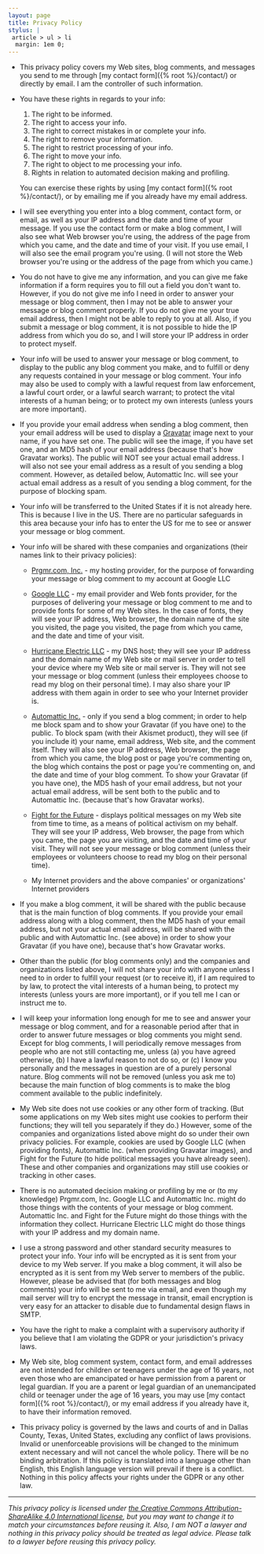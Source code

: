 ```yaml
---
layout: page
title: Privacy Policy
stylus: |
 article > ul > li
  margin: 1em 0;
---
```


* This privacy policy covers my Web sites, blog comments, and messages you
  send to me through [my contact form]({% root %}/contact/) or directly by
  email.  I am the controller of such information.

* You have these rights in regards to your info:
    
    1.  The right to be informed.
    2.  The right to access your info.
    3.  The right to correct mistakes in or complete your info.
    4.  The right to remove your information.
    5.  The right to restrict processing of your info.
    6.  The right to move your info.
    7.  The right to object to me processing your info.
    8.  Rights in relation to automated decision making and profiling.
    
    You can exercise these rights by using [my contact
    form]({% root %}/contact/), or by emailing me if you already have
    my email address.

* I will see everything you enter into a blog comment, contact form, or email,
  as well as your IP address and the date and time of your message.  If you use
  the contact form or make a blog comment, I will also see what Web browser
  you're using, the address of the page from which you came, and the date and
  time of your visit.  If you use email, I will also see the email program you're
  using.  (I will not store the Web browser you're using or the address of the
  page from which you came.)

* You do not have to give me any information, and you can give me fake
  information if a form requires you to fill out a field you don't want to. 
  However, if you do not give me info I need in order to answer your message
  or blog comment, then I may not be able to answer your message or blog
  comment properly.  If you do not give me your true email address, then I
  might not be able to reply to you at all.  Also, if you submit a message or
  blog comment, it is not possible to hide the IP address from which you do
  so, and I will store your IP address in order to protect myself.

* Your info will be used to answer your message or blog comment, to display
  to the public any blog comment you make, and to fulfill or deny any
  requests contained in your message or blog comment. Your info may also be
  used to comply with a lawful request from law enforcement, a lawful court
  order, or a lawful search warrant; to protect the vital interests of a human
  being; or to protect my own interests (unless yours are more important).

* If you provide your email address when sending a blog comment, then your
  email address will be used to display a [Gravatar](https://gravatar.com/)
  image next to your name, if you have set one.  The public will see the
  image, if you have set one, and an MD5 hash of your email address (because
  that's how Gravatar works).  The public will NOT see your actual email
  address.  I will also not see your email address as a result of you sending
  a blog comment.  However, as detailed below, Automattic Inc. will see your
  actual email address as a result of you sending a blog comment, for the
  purpose of blocking spam.

* Your info will be transferred to the United States if it is not already
  here.  This is because I live in the US.  There are no particular
  safeguards in this area because your info has to enter the US for me to see
  or answer your message or blog comment.

* Your info will be shared with these companies and organizations (their names
  link to their privacy policies):

    * [Prgmr.com, Inc.](https://prgmr.com/privacy.html)
      \- my hosting provider, for the purpose of forwarding your message
         or blog comment to my account at Google LLC
    
    * [Google LLC](https://policies.google.com/privacy)
      \- my email provider and Web fonts provider, for the purposes of
         delivering your message or blog comment to me and to provide
         fonts for some of my Web sites.  In the case of fonts, they
         will see your IP address, Web browser, the domain name of
         the site you visited, the page you visited, the page from
         which you came, and the date and time of your visit.
    
    * [Hurricane Electric LLC](https://he.net/privacy.html)
      \- my DNS host; they will see your IP address and the domain name
         of my Web site or mail server in order to tell your device where
         my Web site or mail server is.  They will not see your message
         or blog comment (unless their employees choose to read my blog
         on their personal time).  I may also share your IP address with
         them again in order to see who your Internet provider is.
    
    * [Automattic Inc.](https://automattic.com/privacy/)
      \- only if you send a blog comment; in order to help me block spam
         and to show your Gravatar (if you have one) to the public.  To
         block spam (with their Akismet product), they will see (if you
         include it) your name, email address, Web site, and the comment
         itself.  They will also see your IP address, Web browser, the
         page from which you came, the blog post or page you're commenting
         on, the blog which contains the post or page you're commenting on,
         and the date and time of your blog comment.  To show your Gravatar
         (if you have one), the MD5 hash of your email address, but not
         your actual email address, will be sent both to the public and
         to Automattic Inc. (because that's how Gravatar works).
    
    * [Fight for the Future](https://www.fightforthefuture.org/privacy)
      \- displays political messages on my Web site from time to time,
         as a means of political activism on my behalf.  They will see
         your IP address, Web browser, the page from which you came, the
         page you are visiting, and the date and time of your visit.  They
         will not see your message or blog comment (unless their employees
         or volunteers choose to read my blog on their personal time).
    
    * My Internet providers and the above companies' or organizations'
      Internet providers

* If you make a blog comment, it will be shared with the public because
  that is the main function of blog comments.  If you provide your email
  address along with a blog comment, then the MD5 hash of your email
  address, but not your actual email address, will be shared with the public
  and with Automattic Inc. (see above) in order to show your Gravatar (if you
  have one), because that's how Gravatar works.

* Other than the public (for blog comments only) and the companies and
  organizations listed above, I will not share your info with anyone unless
  I need to in order to fulfill your request (or to receive it), if I am
  required to by law, to protect the vital interests of a human being, to
  protect my interests (unless yours are more important), or if you tell me I
  can or instruct me to.

* I will keep your information long enough for me to see and answer your
  message or blog comment, and for a reasonable period after that in order to
  answer future messages or blog comments you might send.  Except for blog
  comments, I will periodically remove messages from people who are not still
  contacting me, unless (a) you have agreed otherwise, (b) I have a lawful reason
  to not do so, or (c) I know you personally and the messages in question are of
  a purely personal nature.  Blog comments will not be removed (unless you ask me
  to) because the main function of blog comments is to make the blog comment
  available to the public indefinitely.

* My Web site does not use cookies or any other form of tracking.  (But some
  applications on my Web sites might use cookies to perform their functions;
  they will tell you separately if they do.)  However, some of the companies
  and organizations listed above might do so under their own privacy policies.
  For example, cookies are used by Google LLC (when providing fonts),
  Automattic Inc. (when providing Gravatar images), and Fight for the Future
  (to hide political messages you have already seen).  These and other
  companies and organizations may still use cookies or tracking in other
  cases.

* There is no automated decision making or profiling by me or (to my knowledge)
  Prgmr.com, Inc.  Google LLC and Automattic Inc. might do those things with
  the contents of your message or blog comment.  Automattic Inc. and Fight for
  the Future might do those things with the information they collect.  Hurricane
  Electric LLC might do those things with your IP address and my domain name.

* I use a strong password and other standard security measures to protect
  your info.  Your info will be encrypted as it is sent from your device to
  my Web server.  If you make a blog comment, it will also be encrypted as it
  is sent from my Web server to members of the public.  However, please be
  advised that (for both messages and blog comments) your info will be sent to
  me via email, and even though my mail server will try to encrypt the message
  in transit, email encryption is very easy for an attacker to disable due to
  fundamental design flaws in SMTP.

* You have the right to make a complaint with a supervisory authority if you
  believe that I am violating the GDPR or your jurisdiction's privacy laws.

* My Web site, blog comment system, contact form, and email addresses are not
  intended for children or teenagers under the age of 16 years, not even those
  who are emancipated or have permission from a parent or legal guardian. If you
  are a parent or legal guardian of an unemancipated child or teenager under the
  age of 16 years, you may use [my contact form]({% root %}/contact/), or my
  email address if you already have it, to have their information removed.

* This privacy policy is governed by the laws and courts of and in Dallas
  County, Texas, United States, excluding any conflict of laws provisions. 
  Invalid or unenforceable provisions will be changed to the minimum extent
  necessary and will not cancel the whole policy.  There will be no binding
  arbitration.  If this policy is translated into a language other than English,
  this English language version will prevail if there is a conflict.  Nothing in
  this policy affects your rights under the GDPR or any other law.

* * * *

*This privacy policy is licensed under [the Creative Commons
 Attribution-ShareAlike 4.0 International
 license](https://creativecommons.org/licenses/by-sa/4.0/), but you may
 want to change it to match your circumstances before reusing it.  Also,
 I am NOT a lawyer and nothing in this privacy policy should be treated
 as legal advice.  Please talk to a lawyer before reusing this privacy
 policy.*
